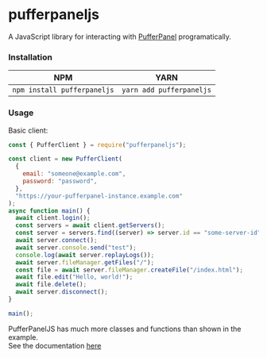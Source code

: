 # pufferpaneljs

A JavaScript library for interacting with [PufferPanel](https://pufferpanel.com) programatically.

### Installation

| NPM                         | YARN                     |
| --------------------------- | ------------------------ |
| `npm install pufferpaneljs` | `yarn add pufferpaneljs` |

### Usage

Basic client:

```js
const { PufferClient } = require("pufferpaneljs");

const client = new PufferClient(
  {
    email: "someone@example.com",
    password: "password",
  },
  "https://your-pufferpanel-instance.example.com"
);
async function main() {
  await client.login();
  const servers = await client.getServers();
  const server = servers.find((server) => server.id == "some-server-id");
  await server.connect();
  await server.console.send("test");
  console.log(await server.replayLogs());
  await server.fileManager.getFiles("/");
  const file = await server.fileManager.createFile("/index.html");
  await file.edit("Hello, world!");
  await file.delete();
  await server.disconnect();
}

main();
```

PufferPanelJS has much more classes and functions than shown in the example.  
See the documentation [here](https://dada513.github.io/pufferpaneljs/)
